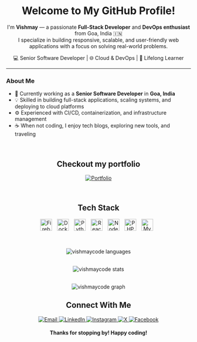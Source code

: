 <h1 align="center">Welcome to My GitHub Profile!</h1>

<p align="center">
  I'm <strong>Vishmay</strong> — a passionate <strong>Full-Stack Developer</strong> and <strong>DevOps enthusiast</strong> from Goa, India 🇮🇳<br>
  I specialize in building responsive, scalable, and user-friendly web applications with a focus on solving real-world problems.
</p>

<p align="center">
  💻 Senior Software Developer | 🌐 Cloud & DevOps | 🧠 Lifelong Learner
</p>

---

### About Me

- 🔭 Currently working as a **Senior Software Developer** in **Goa, India**
- 💡 Skilled in building full-stack applications, scaling systems, and deploying to cloud platforms
- ⚙️ Experienced with CI/CD, containerization, and infrastructure management
- ☕ When not coding, I enjoy tech blogs, exploring new tools, and traveling

<br />

<h2 align="center">Checkout my portfolio</h2>
<p align="center">
    <a href="https://vishcodes.com/">
      <img src="https://img.shields.io/badge/Portfolio-white?style=for-the-badge&logo=googlechrome&logoColor=black" alt="Portfolio" />
    </a>
</p>
<br />

<h2 align="center">Tech Stack</h2>
<p align="center">
  <img alt="Firebase" width="32px" src="https://cdn.jsdelivr.net/gh/devicons/devicon/icons/firebase/firebase-original.svg" style="padding-right:10px;" />
  <img alt="Docker" width="32px" src="https://cdn.jsdelivr.net/gh/devicons/devicon/icons/docker/docker-original.svg" style="padding-right:10px;" />
  <img alt="Python" width="32px" src="https://cdn.jsdelivr.net/gh/devicons/devicon/icons/python/python-original.svg" style="padding-right:10px;" />
  <img alt="React" width="32px" src="https://cdn.jsdelivr.net/gh/devicons/devicon/icons/react/react-original.svg" style="padding-right:10px;" />
  <img alt="Node.js" width="32px" src="https://cdn.jsdelivr.net/gh/devicons/devicon/icons/nodejs/nodejs-original.svg" style="padding-right:10px;" />
  <img alt="PHP" width="32px" src="https://cdn.jsdelivr.net/gh/devicons/devicon/icons/php/php-original.svg" style="padding-right:10px;" />
  <img alt="MySQL" width="32px" src="https://cdn.jsdelivr.net/gh/devicons/devicon/icons/mysql/mysql-original.svg" style="padding-right:10px;" />
</p>

<br />
<p align="center"><img src="https://github-readme-stats.vercel.app/api/top-langs/?username=vishmaycode&layout=compact&hide_title=1&card_width=467" alt="vishmaycode languages" />
<br />
<br />
<p align="center"><img src="https://github-readme-stats.vercel.app/api?username=vishmaycode&show_icons=true&theme=gotham" alt="vishmaycode stats" />
<br />
<br />
<p align="center"><img src="https://github-readme-activity-graph.vercel.app/graph?username=vishmaycode&bg_color=0d1117&border_color=e4e2e2&color=90c4c1&title_color=2aa889&line=259076&point=99d1ce&grid=false&days=50" alt="vishmaycode graph"</p>
<br />


<h2 align="center">Connect With Me</h2>
<p align="center">
  <a href="mailto:vishmaycode@gmail.com">
    <img src="https://img.shields.io/badge/Email-red?style=for-the-badge&logo=gmail&logoColor=white" alt="Email" />
  </a>
  <a href="https://www.linkedin.com/in/vishmay">
    <img src="https://img.shields.io/badge/LinkedIn-blue?style=for-the-badge&logo=linkedin&logoColor=white" alt="LinkedIn" />
  </a>
  <a href="https://www.instagram.com/__vishmay__/">
    <img src="https://img.shields.io/badge/Instagram-E4405F?style=for-the-badge&logo=instagram&logoColor=white" alt="Instagram" />
  </a>
  <a href="https://x.com/VishmayK7">
    <img src="https://img.shields.io/badge/X-000000?style=for-the-badge&logo=x&logoColor=white" alt="X" />
  </a>
  <a href="https://www.facebook.com/vishmay.karbotkar">
    <img src="https://img.shields.io/badge/Facebook-1877F2?style=for-the-badge&logo=facebook&logoColor=white" alt="Facebook" />
  </a>
</p>



<h4 align="center">Thanks for stopping by! Happy coding!</h4>

